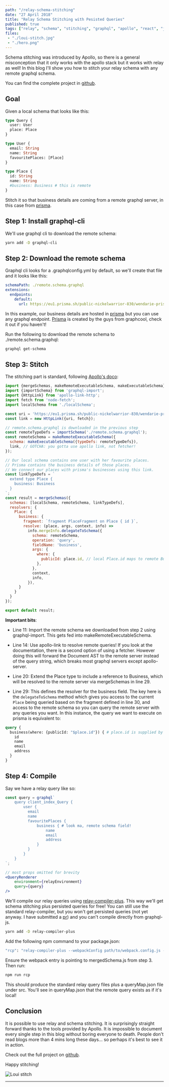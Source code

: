 ```yaml
---
path: "/relay-schema-stitching"
date: "27 April 2018"
title: "Relay Schema Stitching with Pesisted Queries"
published: true
tags: ["relay", "schema", "stitching", "graphql", "apollo", "react", "js", "javascript", "prisma", "graphcool", "persisted", "queries"]
files:
 - "./loui-stitch.jpg"
 - "./hero.png"
---
```


Schema stitching was introduced by Apollo, so there is a general misconception that it
only works with the apollo stack but it works with relay as well! In this blog
I'll show you how to stitch your relay schema with any remote graphql schema.

You can find the complete project in [github](https://github.com/yusinto/relay-compiler-plus/tree/master/example-stitching).

## Goal
Given a local schema that looks like this:

```graphql
type Query {
  user: User
  place: Place
}

type User {
  email: String
  name: String
  favouritePlaces: [Place]
}

type Place {
  id: String
  name: String
  #business: Business # this is remote
}
```

Stitch it so that business details are coming from a remote graphql server, in this case from [prisma](https://eu1.prisma.sh/public-nickelwarrior-830/wendarie-prisma/dev).

## Step 1: Install graphql-cli
We'll use graphql cli to download the remote schema:
 
```sh
yarn add -D graphql-cli
```

## Step 2: Download the remote schema
Graphql cli looks for a .graphqlconfig.yml by default, so we'll create that file
and it looks like this:

```yaml
schemaPath: ./remote.schema.graphql
extensions:
  endpoints:
    default:
      url: https://eu1.prisma.sh/public-nickelwarrior-830/wendarie-prisma/dev
```

In this example, our business details are hosted in [prisma](https://eu1.prisma.sh/public-nickelwarrior-830/wendarie-prisma/dev) 
but you can use any graphql endpoint. [Prisma](https://prisma.io) is created by the guys from 
graphcool, check it out if you haven't!

Run the following to download the remote schema to ./remote.schema.graphql:

```sh
graphql get-schema
```

## Step 3: Stitch
The stitching part is standard, following [Apollo's doco](https://www.apollographql.com/docs/graphql-tools/schema-stitching.html):

```js
import {mergeSchemas, makeRemoteExecutableSchema, makeExecutableSchema} from 'graphql-tools';
import {importSchema} from 'graphql-import';
import {HttpLink} from 'apollo-link-http';
import fetch from 'node-fetch';
import localSchema from './localSchema';

const uri = 'https://eu1.prisma.sh/public-nickelwarrior-830/wendarie-prisma/dev';
const link = new HttpLink({uri, fetch});

// remote.schema.graphql is downloaded in the previous step
const remoteTypeDefs = importSchema('./remote.schema.graphql');
const remoteSchema = makeRemoteExecutableSchema({
  schema: makeExecutableSchema({typeDefs: remoteTypeDefs}),
  link, // GOTCHA: you gotta use apollo link, not fetcher!
});

// Our local schema contains one user with her favourite places.
// Prisma contains the business details of those places.
// We connect our places with prisma's businesses using this link.
const linkTypeDefs = `
  extend type Place {
    business: Business
  }
`;
const result = mergeSchemas({
  schemas: [localSchema, remoteSchema, linkTypeDefs],
  resolvers: {
    Place: {
      business: {
        fragment: `fragment PlaceFragment on Place { id }`,
        resolve: (place, args, context, info) =>
          info.mergeInfo.delegateToSchema({
            schema: remoteSchema,
            operation: 'query',
            fieldName: 'business',
            args: {
              where: {
                publicId: place.id, // local Place.id maps to remote Business.publicId
              },
            },
            context,
            info,
          }),
      }
    }
  }
});

export default result;
```

**Important bits**:

* Line 11: Import the remote schema we downloaded from step 2 using graphql-import. This gets
fed into makeRemoteExecutableSchema.

* Line 14: Use apollo-link to resolve remote queries! If you look at the documentation, there is
a second option of using a fetcher. However doing this will forward the Document AST
to the remote server instead of the query string, which breaks most graphql servers except 
apollo-server.

* Line 20: Extend the Place type to include a reference to Business, which will be resolved to
the remote server via mergeSchemas in line 29.

* Line 29: This defines the resolver for the business field. The key here is the `delegateToSchema`
method which gives you access to the current `Place` being queried based on the fragment defined
in line 30, and access to the remote schema so you can query the remote server with any queries 
you want. In this instance, the query we want to execute on prisma is equivalent to:

```graphql
query {
  business(where: {publicId: "$place.id"}) { # place.id is supplied by fragment on line 30 
    id
    name
    email
    address
  }
}
```

## Step 4: Compile
Say we have a relay query like so:

```jsx
const query = graphql`
    query client_index_Query {
        user {
          email
          name
          favouritePlaces {
              business { # look ma, remote schema field!
                  name
                  email
                  address
              }
          }
        }
    }
`;

// most props omitted for brevity
<QueryRenderer
    environment={relayEnvironment}
    query={query}
/>
```

We'll compile our relay queries using [relay-compiler-plus](https://github.com/yusinto/relay-compiler-plus).
This way we'll get schema stitching plus persisted queries for free! You can still use the standard relay-compiler,
but you won't get persisted queries (not yet anyway. I have submitted a [pr](https://github.com/facebook/relay/pull/2354)) 
and you can't compile directly from graphql-js.

```sh
yarn add -D relay-compiler-plus
```

Add the following npm command to your package.json:

```sh
"rcp": "relay-compiler-plus --webpackConfig path/to/webpack.config.js --src src",
```

Ensure the webpack entry is pointing to mergedSchema.js from step 3. Then run:

```sh
npm run rcp
```

This should produce the standard relay query files plus a queryMap.json file under src. You'll see in queryMap.json that 
the remote query exists as if it's local!

## Conclusion
It is possible to use relay and schema stitching. It is surprisingly straight forward thanks to the tools provided
by Apollo. It is impossible to document every single step in this blog without boring everyone to death. People don't read
blogs more than 4 mins long these days... so perhaps it's best to see it in action. 

Check out the full project on [github](https://github.com/yusinto/relay-compiler-plus/tree/master/example-stitching).

Happy stitching!

<img alt="Loui stitch" src="/static/loui-stitch-c058c54d16587be41ae99fcbe6003743.jpg" id="markdownImage"/>


---------------------------------------------------------------------------------------
